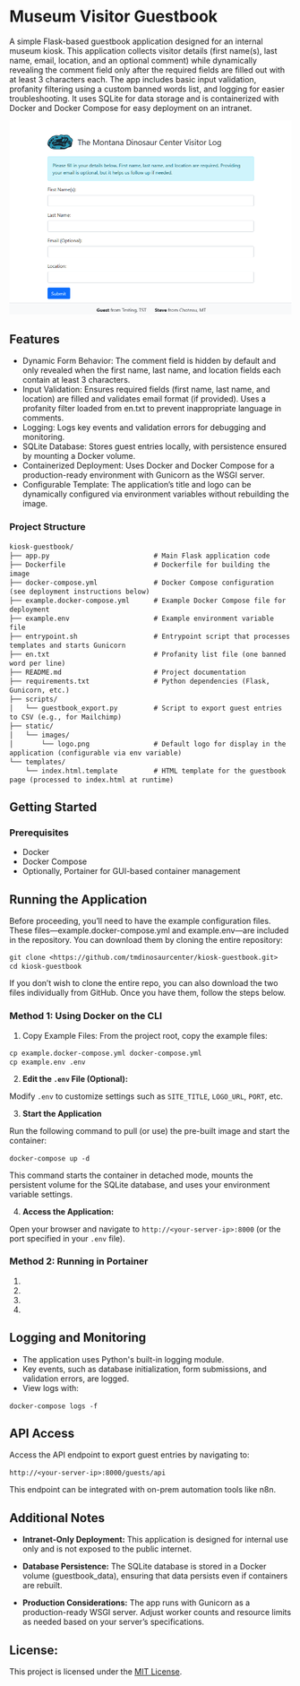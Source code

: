 # Museum Visitor Guestbook

A simple Flask-based guestbook application designed for an internal museum kiosk. This application collects visitor details (first name(s), last name, email, location, and an optional comment) while dynamically revealing the comment field only after the required fields are filled out with at least 3 characters each. The app includes basic input validation, profanity filtering using a custom banned words list, and logging for easier troubleshooting. It uses SQLite for data storage and is containerized with Docker and Docker Compose for easy deployment on an intranet.

![Museum Visitor Guestbook Screenshot](screenshot.png)

## Features

- Dynamic Form Behavior:
The comment field is hidden by default and only revealed when the first name, last name, and location fields each contain at least 3 characters.
- Input Validation:
Ensures required fields (first name, last name, and location) are filled and validates email format (if provided).
Uses a profanity filter loaded from en.txt to prevent inappropriate language in comments.
- Logging:
Logs key events and validation errors for debugging and monitoring.
- SQLite Database:
Stores guest entries locally, with persistence ensured by mounting a Docker volume.
- Containerized Deployment:
Uses Docker and Docker Compose for a production-ready environment with Gunicorn as the WSGI server.
- Configurable Template:
The application’s title and logo can be dynamically configured via environment variables without rebuilding the image.

### Project Structure

```
kiosk-guestbook/
├── app.py                          # Main Flask application code
├── Dockerfile                      # Dockerfile for building the image
├── docker-compose.yml              # Docker Compose configuration (see deployment instructions below)
├── example.docker-compose.yml      # Example Docker Compose file for deployment
├── example.env                     # Example environment variable file
├── entrypoint.sh                   # Entrypoint script that processes templates and starts Gunicorn
├── en.txt                          # Profanity list file (one banned word per line)
├── README.md                       # Project documentation
├── requirements.txt                # Python dependencies (Flask, Gunicorn, etc.)
├── scripts/
│   └── guestbook_export.py         # Script to export guest entries to CSV (e.g., for Mailchimp)
├── static/
│   └── images/
│       └── logo.png                # Default logo for display in the application (configurable via env variable)
└── templates/
    └── index.html.template         # HTML template for the guestbook page (processed to index.html at runtime)
```

## Getting Started

### Prerequisites

- Docker
- Docker Compose
- Optionally, Portainer for GUI-based container management

## Running the Application

Before proceeding, you’ll need to have the example configuration files. These files—example.docker-compose.yml and example.env—are included in the repository. You can download them by cloning the entire repository:

```
git clone <https://github.com/tmdinosaurcenter/kiosk-guestbook.git>
cd kiosk-guestbook
```

If you don’t wish to clone the entire repo, you can also download the two files individually from GitHub. Once you have them, follow the steps below.

### Method 1: Using Docker on the CLI

1. Copy Example Files:
From the project root, copy the example files:

```
cp example.docker-compose.yml docker-compose.yml
cp example.env .env
```

2. **Edit the `.env` File (Optional):**

Modify `.env` to customize settings such as `SITE_TITLE`, `LOGO_URL`, `PORT`, etc.

3. **Start the Application**

Run the following command to pull (or use) the pre-built image and start the container:

`docker-compose up -d`

This command starts the container in detached mode, mounts the persistent volume for the SQLite database, and uses your environment variable settings.

4. **Access the Application:**

Open your browser and navigate to `http://<your-server-ip>:8000` (or the port specified in your `.env` file).

### Method 2: Running in Portainer

1.
2.
3.
4.

## Logging and Monitoring

- The application uses Python's built-in logging module.
- Key events, such as database initialization, form submissions, and validation errors, are logged.
- View logs with:

`docker-compose logs -f`

## API Access

Access the API endpoint to export guest entries by navigating to:

`http://<your-server-ip>:8000/guests/api`

This endpoint can be integrated with on-prem automation tools like n8n.

## Additional Notes

- **Intranet-Only Deployment:**
This application is designed for internal use only and is not exposed to the public internet.

- **Database Persistence:**
The SQLite database is stored in a Docker volume (guestbook_data), ensuring that data persists even if containers are rebuilt.

- **Production Considerations:**
The app runs with Gunicorn as a production-ready WSGI server. Adjust worker counts and resource limits as needed based on your server’s specifications.

## License:
This project is licensed under the [MIT License](LICENSE).

